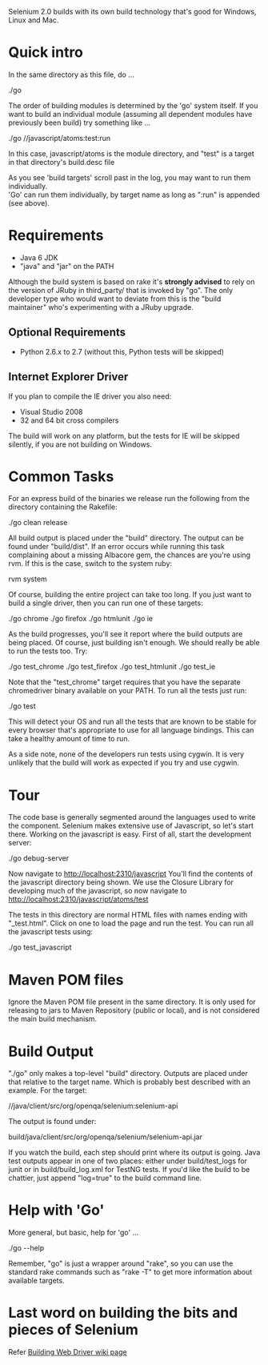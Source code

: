 Selenium 2.0 builds with its own build technology that's good for Windows, Linux and Mac.

# Quick intro

In the same directory as this file, do ...

   ./go

The order of building modules is determined by the 'go' system itself.  If you want to
build an individual module (assuming all dependent modules have previously been build)
try something like ...

   ./go //javascript/atoms:test:run

In this case, javascript/atoms is the module directory, and "test" is a target
in that directory's build.desc file

As you see 'build targets' scroll past in the log, you may want to run them individually.  
'Go' can run them individually, by target name as long as ":run" is appended (see above).

# Requirements

* Java 6 JDK
* "java" and "jar" on the PATH

Although the build system is based on rake it's **strongly advised** to rely on the version of JRuby in third_party/ that is invoked by "go".  The only developer type who would want to deviate from this is the "build maintainer" who's experimenting with a JRuby upgrade. 

## Optional Requirements

* Python 2.6.x to 2.7  (without this, Python tests will be skipped)

## Internet Explorer Driver

If you plan to compile the IE driver you also need:

* Visual Studio 2008
* 32 and 64 bit cross compilers

The build will work on any platform, but the tests for IE will be skipped silently, if you are not building on Windows.

# Common Tasks

For an express build of the binaries we release run the following from the directory containing the Rakefile:

  ./go clean release

All build output is placed under the "build" directory. The output can be found under "build/dist". If an error occurs while running this task complaining about a missing Albacore gem, the chances are you're using rvm. If this is the case, switch to the system ruby:

  rvm system

Of course, building the entire project can take too long. If you just want to build a single driver, then you can run one of these targets:

  ./go chrome
  ./go firefox
  ./go htmlunit
  ./go ie

As the build progresses, you'll see it report where the build outputs are being placed. Of course, just building isn't enough. We should really be able to run the tests too. Try:

  ./go test_chrome
  ./go test_firefox
  ./go test_htmlunit
  ./go test_ie
 
Note that the "test_chrome" target requires that you have the separate chromedriver binary available on your PATH. To run all the tests just run:

  ./go test

This will detect your OS and run all the tests that are known to be stable for every browser that's appropriate to use for all language bindings. This can take a healthy amount of time to run.

As a side note, none of the developers run tests using cygwin. It is very unlikely that the build will work as expected if you try and use cygwin.

# Tour

The code base is generally segmented around the languages used to write the component. Selenium makes extensive use of Javascript, so let's start there. Working on the javascript is easy. First of all, start the development server:

  ./go debug-server
  
Now navigate to [http://localhost:2310/javascript](http://localhost:2310/javascript) You'll find the contents of the javascript directory being shown. We use the Closure Library for developing much of the javascript, so now navigate to [http://localhost:2310/javascript/atoms/test](http://localhost:2310/javascript/atoms/test)

The tests in this directory are normal HTML files with names ending with "_test.html". Click on one to load the page and run the test. You can run all the javascript tests using:

  ./go test_javascript

# Maven POM files

Ignore the Maven POM file present in the same directory. It is only used for releasing to jars to Maven Repository (public or local), and is not considered the main build mechanism.

# Build Output

"./go" only makes a top-level "build" directory. Outputs are placed under that relative to the target name. Which is probably best described with an example. For the target:

  //java/client/src/org/openqa/selenium:selenium-api

The output is found under:

  build/java/client/src/org/openqa/selenium/selenium-api.jar

If you watch the build, each step should print where its output is going. Java test outputs appear in one of two places: either under build/test_logs for junit or in build/build_log.xml for TestNG tests. If you'd like the build to be chattier, just append "log=true" to the build command line.

# Help with 'Go'

More general, but basic, help for 'go' ...

   ./go --help

Remember, "go" is just a wrapper around "rake", so you can use the standard rake commands such as "rake -T" to get more information about available targets.

# Last word on building the bits and pieces of Selenium

Refer [Building Web Driver wiki page](http://code.google.com/p/selenium/wiki/BuildingWebDriver)


